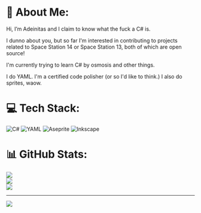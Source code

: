 # 🔰 About Me:

Hi, I’m Adeinitas and I claim to know what the fuck a C# is. 

I dunno about you, but so far I'm interested in contributing to projects related to Space Station 14 or Space Station 13, both of which are open source!

I'm currently trying to learn C# by osmosis and other things.

I do YAML. I'm a certified code polisher (or so I'd like to think.) I also do sprites, waow.


# 💻 Tech Stack:
![C#](https://img.shields.io/badge/c%23-%23239120.svg?style=plastic&logo=csharp&logoColor=white) ![YAML](https://img.shields.io/badge/yaml-%23ffffff.svg?style=plastic&logo=yaml&logoColor=151515) ![Aseprite](https://img.shields.io/badge/Aseprite-FFFFFF?style=plastic&logo=Aseprite&logoColor=#7D929E) ![Inkscape](https://img.shields.io/badge/Inkscape-e0e0e0?style=plastic&logo=inkscape&logoColor=080A13)
# 📊 GitHub Stats:
![](https://github-readme-stats.vercel.app/api?username=adeinitas&theme=dark&hide_border=false&include_all_commits=true&count_private=false)<br/>
![](https://github-readme-streak-stats.herokuapp.com/?user=adeinitas&theme=dark&hide_border=false)<br/>
![](https://github-readme-stats.vercel.app/api/top-langs/?username=adeinitas&theme=dark&hide_border=false&include_all_commits=true&count_private=false&layout=compact)


---
[![](https://visitcount.itsvg.in/api?id=adeinitas&icon=2&color=4)](https://visitcount.itsvg.in)

<!-- Proudly created with GPRM ( https://gprm.itsvg.in ) -->

<!---
adeinitas/adeinitas is a ✨ special ✨ repository because its `README.md` (this file) appears on your GitHub profile.
You can click the Preview link to take a look at your changes.
--->
